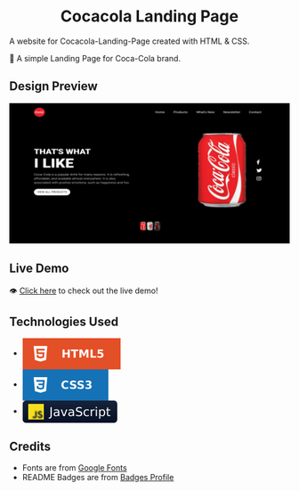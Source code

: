 <h1 align='center'>Cocacola Landing Page</h1>

A website for Cocacola-Landing-Page created with HTML & CSS.

🌱 A simple Landing Page for Coca-Cola brand. 

## Design Preview
![cocacola-landing-page](Cocacola-landing-page.jpg)

## Live Demo
👁 [Click here](https://cocacola--ahmedebeed.repl.co) to check out the live demo!

## Technologies Used
* <img src='https://github.com/AhmedEbeed/Cocacola-Landing-Page/blob/eed187aecdc6df77a31ec0f19d8630b6dea2059b/html.svg' alt='HTML' valign='middle'>
* <img src='https://github.com/AhmedEbeed/Cocacola-Landing-Page/blob/eed187aecdc6df77a31ec0f19d8630b6dea2059b/css.svg' alt='CSS' valign='middle'> 
* <img src='https://github.com/AhmedEbeed/Cocacola-Landing-Page/blob/eed187aecdc6df77a31ec0f19d8630b6dea2059b/js.svg' alt='js' valign='middle'> 


## Credits
* Fonts are from [Google Fonts](https://fonts.google.com)
* README Badges are from [Badges Profile](https://github.com/AhmedEbeed)

